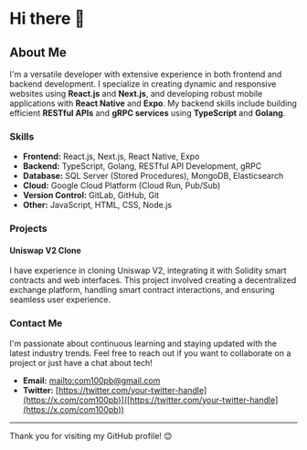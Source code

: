 # Hi there 👋

## About Me

I'm a versatile developer with extensive experience in both frontend and backend development. I specialize in creating dynamic and responsive websites using **React.js** and **Next.js**, and developing robust mobile applications with **React Native** and **Expo**. My backend skills include building efficient **RESTful APIs** and **gRPC services** using **TypeScript** and **Golang**.

### Skills

- **Frontend:** React.js, Next.js, React Native, Expo
- **Backend:** TypeScript, Golang, RESTful API Development, gRPC
- **Database:** SQL Server (Stored Procedures), MongoDB, Elasticsearch
- **Cloud:** Google Cloud Platform (Cloud Run, Pub/Sub)
- **Version Control:** GitLab, GitHub, Git
- **Other:** JavaScript, HTML, CSS, Node.js

### Projects

#### Uniswap V2 Clone

I have experience in cloning Uniswap V2, integrating it with Solidity smart contracts and web interfaces. This project involved creating a decentralized exchange platform, handling smart contract interactions, and ensuring seamless user experience.

### Contact Me

I'm passionate about continuous learning and staying updated with the latest industry trends. Feel free to reach out if you want to collaborate on a project or just have a chat about tech!

- **Email:** [mailto:com100pb@gmail.com](mailto:com100pb@gmail.com)
- **Twitter:** [https://twitter.com/your-twitter-handle](https://x.com/com100pb)]([https://twitter.com/your-twitter-handle](https://x.com/com100pb))

---

Thank you for visiting my GitHub profile! 😊
